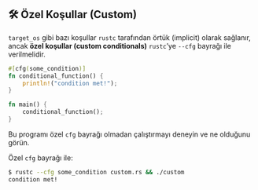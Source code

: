 ## 🛠️ Özel Koşullar (Custom)

`target_os` gibi bazı koşullar `rustc` tarafından örtük (implicit) olarak sağlanır, ancak **özel koşullar (custom conditionals)** `rustc`’ye `--cfg` bayrağı ile verilmelidir.

```rust
#[cfg(some_condition)]
fn conditional_function() {
    println!("condition met!");
}

fn main() {
    conditional_function();
}
```

Bu programı özel `cfg` bayrağı olmadan çalıştırmayı deneyin ve ne olduğunu görün.

Özel `cfg` bayrağı ile:

```bash
$ rustc --cfg some_condition custom.rs && ./custom
condition met!
```

